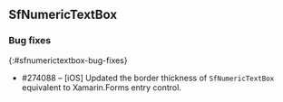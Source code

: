 ## SfNumericTextBox

### Bug fixes
{:#sfnumerictextbox-bug-fixes}

* \#274088 – [iOS] Updated the border thickness of `SfNumericTextBox` equivalent to Xamarin.Forms entry control.


